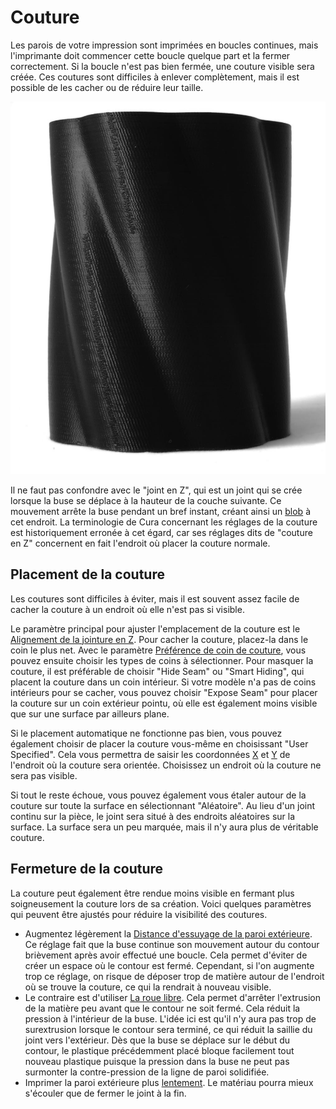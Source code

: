 Couture
===

Les parois de votre impression sont imprimées en boucles continues, mais l'imprimante doit commencer cette boucle quelque part et la fermer correctement. Si la boucle n'est pas bien fermée, une couture visible sera créée. Ces coutures sont difficiles à enlever complètement, mais il est possible de les cacher ou de réduire leur taille.

![Une longue couture verticale à la surface](../../../articles/images/seam.jpg)

Il ne faut pas confondre avec le "joint en Z", qui est un joint qui se crée lorsque la buse se déplace à la hauteur de la couche suivante. Ce mouvement arrête la buse pendant un bref instant, créant ainsi un [blob](blobs.md) à cet endroit. La terminologie de Cura concernant les réglages de la couture est historiquement erronée à cet égard, car ses réglages dits de "couture en Z" concernent en fait l'endroit où placer la couture normale.

Placement de la couture
----
Les coutures sont difficiles à éviter, mais il est souvent assez facile de cacher la couture à un endroit où elle n'est pas si visible.

Le paramètre principal pour ajuster l'emplacement de la couture est le [Alignement de la jointure en Z](../shell/z_seam_type.md). Pour cacher la couture, placez-la dans le coin le plus net. Avec le paramètre [Préférence de coin de couture](../shell/z_seam_corner.md), vous pouvez ensuite choisir les types de coins à sélectionner. Pour masquer la couture, il est préférable de choisir "Hide Seam" ou "Smart Hiding", qui placent la couture dans un coin intérieur. Si votre modèle n'a pas de coins intérieurs pour se cacher, vous pouvez choisir "Expose Seam" pour placer la couture sur un coin extérieur pointu, où elle est également moins visible que sur une surface par ailleurs plane.

Si le placement automatique ne fonctionne pas bien, vous pouvez également choisir de placer la couture vous-même en choisissant "User Specified". Cela vous permettra de saisir les coordonnées [X](../shell/z_seam_x.md) et [Y](../shell/z_seam_y.md) de l'endroit où la couture sera orientée. Choisissez un endroit où la couture ne sera pas visible.

Si tout le reste échoue, vous pouvez également vous étaler autour de la couture sur toute la surface en sélectionnant "Aléatoire". Au lieu d'un joint continu sur la pièce, le joint sera situé à des endroits aléatoires sur la surface. La surface sera un peu marquée, mais il n'y aura plus de véritable couture.

Fermeture de la couture
----
La couture peut également être rendue moins visible en fermant plus soigneusement la couture lors de sa création. Voici quelques paramètres qui peuvent être ajustés pour réduire la visibilité des coutures.
* Augmentez légèrement la [Distance d'essuyage de la paroi extérieure](../shell/wall_0_wipe_dist.md). Ce réglage fait que la buse continue son mouvement autour du contour brièvement après avoir effectué une boucle. Cela permet d'éviter de créer un espace où le contour est fermé. Cependant, si l'on augmente trop ce réglage, on risque de déposer trop de matière autour de l'endroit où se trouve la couture, ce qui la rendrait à nouveau visible.
* Le contraire est d'utiliser [La roue libre](../experimental/coasting_enable.md). Cela permet d'arrêter l'extrusion de la matière peu avant que le contour ne soit fermé. Cela réduit la pression à l'intérieur de la buse. L'idée ici est qu'il n'y aura pas trop de surextrusion lorsque le contour sera terminé, ce qui réduit la saillie du joint vers l'extérieur. Dès que la buse se déplace sur le début du contour, le plastique précédemment placé bloque facilement tout nouveau plastique puisque la pression dans la buse ne peut pas surmonter la contre-pression de la ligne de paroi solidifiée.
* Imprimer la paroi extérieure plus [lentement](../speed/speed_wall_0.md). Le matériau pourra mieux s'écouler que de fermer le joint à la fin.
